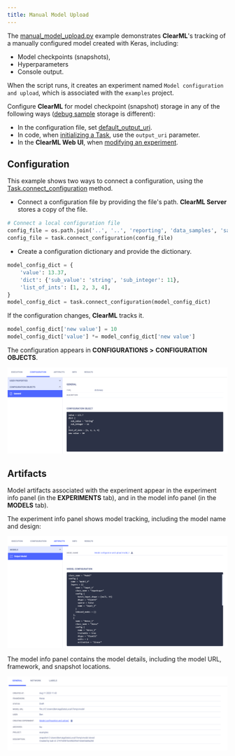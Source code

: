 ```yaml
---
title: Manual Model Upload
---
```


The [manual_model_upload.py](https://github.com/allegroai/clearml/blob/master/examples/frameworks/keras/manual_model_upload.py) 
example demonstrates **ClearML**'s tracking of a manually configured model created with Keras, including: 
* Model checkpoints (snapshots),
* Hyperparameters
* Console output. 
  
When the script runs, it creates an experiment named `Model configuration and upload`, which is associated with the `examples` project.

Configure **ClearML** for model checkpoint (snapshot) storage in any of the following ways ([debug sample](../../../references/sdk/logger.md#set_default_upload_destination) 
storage is different):

* In the configuration file, set [default_output_uri](../../../configs/clearml_conf.md#sdkdevelopment).
* In code, when [initializing a Task](../../../references/sdk/task.md#taskinit), use the `output_uri` parameter.
* In the **ClearML Web UI**, when [modifying an experiment](../../../webapp/webapp_exp_tuning.md#output-destination).

## Configuration

This example shows two ways to connect a configuration, using the [Task.connect_configuration](../../../references/sdk/task.md#connect_configuration)
method. 

* Connect a configuration file by providing the file's path. **ClearML Server** stores a copy of the file.
  
```python
# Connect a local configuration file
config_file = os.path.join('..', '..', 'reporting', 'data_samples', 'sample.json')
config_file = task.connect_configuration(config_file)
```


* Create a configuration dictionary and provide the dictionary.

```python
model_config_dict = {
    'value': 13.37,
    'dict': {'sub_value': 'string', 'sub_integer': 11},
    'list_of_ints': [1, 2, 3, 4],
}
model_config_dict = task.connect_configuration(model_config_dict)
```

If the configuration changes, **ClearML** tracks it.

```python
model_config_dict['new value'] = 10
model_config_dict['value'] *= model_config_dict['new value']
```

The configuration appears in **CONFIGURATIONS** **>** **CONFIGURATION OBJECTS**.

![image](../../../img/examples_manual_model_upload_01.png)

## Artifacts

Model artifacts associated with the experiment appear in the experiment info panel (in the **EXPERIMENTS** tab), and in the model info panel (in the **MODELS** tab).  

The experiment info panel shows model tracking, including the model name and design:

![image](../../../img/examples_manual_model_upload_02.png)

The model info panel contains the model details, including the model URL, framework, and snapshot locations.

![image](../../../img/examples_manual_model_upload_03.png)